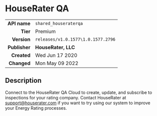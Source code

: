 # HouseRater QA
| | |
|-:|-|
|**API name**|`shared_houseraterqa`|
|**Tier**|Premium|
|**Version**|`releases/v1.0.1577\1.0.1577.2796`|
|**Publisher**|**HouseRater, LLC**|
|**Created**|Wed Jun 17 2020|
|**Changed**|Mon May 09 2022|

## Description
Connect to the HouseRater QA Cloud to create, update, and subscribe to inspections for your rating company. Contact HouseRater at support@houserater.com if you want to try using our system to improve your Energy Rating processes.
